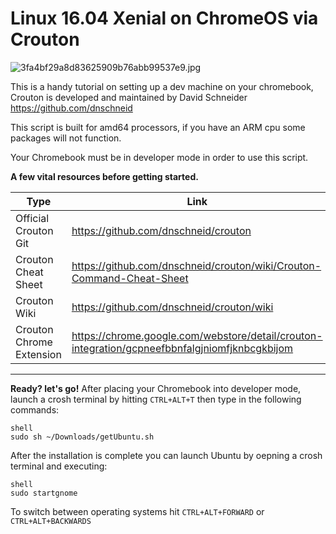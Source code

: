 
# Linux 16.04 Xenial on ChromeOS via Crouton
   
   
![3fa4bf29a8d83625909b76abb99537e9.jpg](http://pichoster.net/images/2017/10/03/3fa4bf29a8d83625909b76abb99537e9.jpg)
   
This is a handy tutorial on setting up a dev machine on your chromebook, Crouton is developed and maintained by David Schneider https://github.com/dnschneid  

This script is built for amd64 processors, if you have an ARM cpu some packages will not function.

Your Chromebook must be in developer mode in order to use this script.

**A few vital resources before getting started.** 

| Type | Link |
| ------ | ------ |
| Official Crouton Git | https://github.com/dnschneid/crouton |
| Crouton Cheat Sheet | https://github.com/dnschneid/crouton/wiki/Crouton-Command-Cheat-Sheet |
| Crouton Wiki | https://github.com/dnschneid/crouton/wiki |
| Crouton Chrome Extension | https://chrome.google.com/webstore/detail/crouton-integration/gcpneefbbnfalgjniomfjknbcgkbijom |
  
***
  
**Ready? let's go!** After placing your Chromebook into developer mode, launch a crosh terminal by hitting `CTRL+ALT+T` then type in the following commands:

```shell
shell  
sudo sh ~/Downloads/getUbuntu.sh
```

After the installation is complete you can launch Ubuntu by oepning a crosh terminal and executing:

```shell
shell  
sudo startgnome
```

To switch between operating systems hit `CTRL+ALT+FORWARD` or `CTRL+ALT+BACKWARDS`
